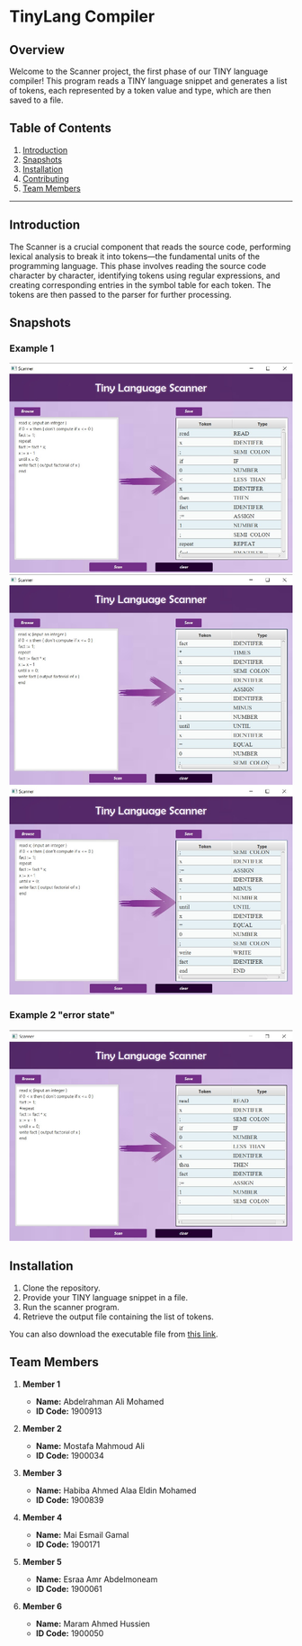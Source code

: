 # TinyLang Compiler

## Overview
Welcome to the Scanner project, the first phase of our TINY language compiler! This program reads a TINY language snippet and generates a list of tokens, each represented by a token value and type, which are then saved to a file.

## Table of Contents

1. [Introduction](#introduction)
2. [Snapshots](#snapshots)
3. [Installation](#installation)
4. [Contributing](#contributing)
5. [Team Members](#team-members)

---

## Introduction

The Scanner is a crucial component that reads the source code, performing lexical analysis to break it into tokens—the fundamental units of the programming language. This phase involves reading the source code character by character, identifying tokens using regular expressions, and creating corresponding entries in the symbol table for each token. The tokens are then passed to the parser for further processing.

## Snapshots

### Example 1
![Snapshot 1](snapshot_1.jpg)
![Snapshot 2](snapshot_2.jpg)
![Snapshot 3](snapshot_3.jpg)
### Example 2 "error state"
![Snapshot 4](snapshot_4.jpg)

## Installation
1. Clone the repository.
2. Provide your TINY language snippet in a file.
3. Run the scanner program.
4. Retrieve the output file containing the list of tokens.

You can also download the executable file from [this link](https://drive.google.com/drive/folders/19QofUxse8PqLLCcGYmsMiqdStRp7p1oF?usp=sharing).

## Team Members

1. **Member 1**
   - **Name:** Abdelrahman Ali Mohamed
   - **ID Code:** 1900913

2. **Member 2**
   - **Name:** Mostafa Mahmoud Ali
   - **ID Code:** 1900034 

3. **Member 3**
   - **Name:** Habiba Ahmed Alaa Eldin Mohamed
   - **ID Code:** 1900839

4. **Member 4**
   - **Name:** Mai Esmail Gamal
   - **ID Code:** 1900171

5. **Member 5**
   - **Name:** Esraa Amr Abdelmoneam
   - **ID Code:** 1900061
6. **Member 6**
   - **Name:** Maram Ahmed Hussien
   - **ID Code:** 1900050
